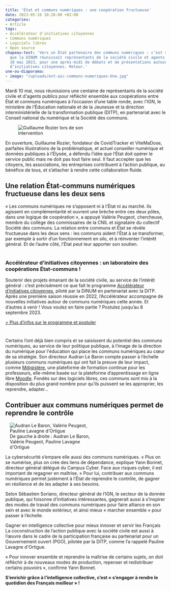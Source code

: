 ```yaml
---
title: 'État et communs numériques : une coopération fructueuse'
date: 2023-05-16 10:28:00 +02:00
categories:
- Article
tags:
- Accélérateur d'initiatives citoyennes
- Communs numériques
- Logiciels libres
- Open source
chapeau-text: 'Vers un État partenaire des communs numériques : c’est sur ce thème
  que la DINUM réunissait représentants de la société civile et agents publics, mardi
  10 mai 2023, pour une après-midi de débats et de présentations autour de l’Accélérateur
  d’initiatives citoyennes. Retour.'
une-ou-diaporama:
- image: "/uploads/evt-aic-communs-numeriques-Une.jpg"
---
```


Mardi 10 mai, nous réunissions une centaine de représentants de la société civile et d'agents publics pour réfléchir ensemble aux coopérations entre État et communs numériques à l’occasion d’une table ronde, avec l'IGN, le ministère de l’Éducation nationale et de la Jeunesse et la direction interministérielle de la transformation publique (DITP), en partenariat avec le Conseil national du numérique et la Société des communs.

<figure class="image-left" style="width: 50%; margin-right: 1em;"> 
<img src="/uploads/evt-aic-communs-numeriques-grozier.jpg" alt="Guillaume Rozier lors de son intervention">
</figure>
En ouverture, Guillaume Rozier, fondateur de CovidTracker et ViteMaDose, parfaites illustrations de la problématique, et actuel conseiller numérique et données publiques à l’Élysée, a défendu l’idée que l’État doit opérer le service public mais ne doit pas tout faire seul. Il faut accepter que les citoyens, les associations, les entreprises contribuent à l’action publique, au bénéfice de tous, et s’attacher à rendre cette collaboration fluide.


## Une relation État-communs numériques fructueuse dans les deux sens

« Les communs numériques ne s’opposent ni à l’État ni au marché. Ils agissent en complémentarité et ouvrent une brèche entre ces deux pôles, dans une logique de coopération », a appuyé Valérie Peugeot, chercheuse, membre du collège des commissaires de la CNIL et signataire du collectif Société des communs. La relation entre communs et État se révèle fructueuse dans les deux sens : les communs aident l’État à se transformer, par exemple à sortir d’un fonctionnement en silo, et à réinventer l’intérêt général. Et de l’autre côté, l’État peut leur apporter son soutien.

<div class="encadre noir" style="margin-bottom:40px"><h3 style="margin-top: 40px;">Accélérateur d’initiatives citoyennes : un laboratoire des coopérations État-communs ! </h3>
<p>Soutenir des projets émanant de la société civile, au service de l’intérêt général : c’est précisément ce que fait le programme <a href="https://citoyens.transformation.gouv.fr/" title="Accélérateur d’initiatives citoyennes - lien externe">Accélérateur d’initiatives citoyennes</a>, piloté par la DINUM en partenariat avec la DITP. 
Après une première saison réussie en 2022, l’Accélérateur accompagne de nouvelles initiatives autour de communs numériques cette année. Et d’autres à venir ! Vous voulez en faire partie ? Postulez jusqu’au 8 septembre 2023.</p>
<p><a href="https://citoyens.transformation.gouv.fr/" title="Plus d’infos sur le programme et postuler - lien externe">> Plus d’infos sur le programme et postuler</a>
</p>
</div>

Certains l’ont déjà bien compris et se saisissent du potentiel des communs numériques, au service de leur politique publique, à l’image de la direction du numérique pour l'éducation qui place les communs numériques au cœur de sa stratégie. Son directeur Audran Le Baron compte passer à l’échelle plusieurs communs numériques qui ont fait la preuve de leur impact, comme [M@gistère](https://magistere.education.fr/ "M@gistère - lien externe"), une plateforme de formation continue pour les professeurs, elle-même basée sur la plateforme d’apprentissage en ligne libre [Moodle](https://moodle.org/?lang=fr "Moodle - lien externe"). Fondés sur des logiciels libres, ces communs sont mis à la disposition du plus grand nombre pour qu’ils puissent se les approprier, les reprendre, adapter…

## Contribuer aux communs numériques permet de reprendre le contrôle

<figure class="image-right" style="width: 50%; margin-left: 1em;"> 
<img src="/uploads/evt-aic-communs-numeriques-table-ronde.jpg" alt="Audran Le Baron, Valérie Peugeot, Pauline Lavagne d'Ortigue"><figcaption>De gauche à droite : Audran Le Baron, Valérie Peugeot, Pauline Lavagne d'Ortigue</figcaption>
</figure>La cybersécurité s’empare elle aussi des communs numériques. « Plus on se numérise, plus on crée des liens de dépendance, explique Yann Bonnet, directeur général délégué du Campus Cyber. Face aux risques cyber, il est important de regagner en maîtrise. » Pour lui, contribuer aux communs numériques permet justement à l’État de reprendre le contrôle, de gagner en résilience et de les adapter à ses besoins. 

Selon Sébastien Soriano, directeur général de l’IGN, le secteur de la donnée publique, qui foisonne d’initiatives intéressantes, gagnerait aussi à s’inspirer des modes de travail des communs numériques pour faire alliance en son sein et avec le monde extérieur, et ainsi mieux « marcher ensemble » pour passer à l’échelle.

Gagner en intelligence collective pour mieux innover et servir les Français
La coconstruction de l’action publique avec la société civile est aussi à l’œuvre dans le cadre de la participation française au partenariat pour un Gouvernement ouvert (PGO), pilotée par la DITP, comme l’a rappelé Pauline Lavagne d'Ortigue.

 « Pour innover ensemble et reprendre la maîtrise de certains sujets, on doit réfléchir à de nouveaux modes de production, repenser et redistribuer certains pouvoirs », confirme Yann Bonnet.


<b>S’enrichir grâce à l’intelligence collective, c’est « s’engager à rendre le quotidien des Français meilleur » !</b>


